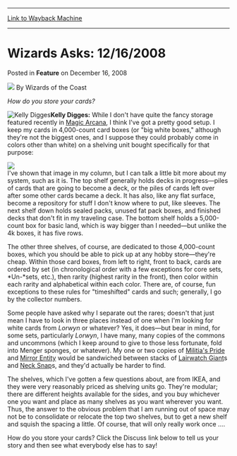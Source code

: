 
---
[Link to Wayback Machine](https://web.archive.org/web/20211024233213/https://magic.wizards.com/en/articles/archive/feature/wizards-asks-12162008-2008-12-16)

[_metadata_:author]:- "Wizards of the Coast"
[_metadata_:description]:- "How do you store your cards?Kelly Digges: While I don't have quite the fancy storage featured recently in Magic Arcana, I think I've got a pretty good setup. I keep my cards in 4,000-count card boxes (or `big white boxes,` although they're not the biggest ones, and I suppose they could probably come in colors other than white) on a shelving unit bought specifically for that"
[_metadata_:generator]:- "Drupal 7 (http://drupal.org)"
[_metadata_:node]:- "644086"
[_metadata_:publish_date]:- "2008-12-16"
[_metadata_:source]:- "div-main-content"
[_metadata_:title]:- "Wizards Asks: 12/16/2008"
[_metadata_:wayback_capture_timestamp]:- "2021-10-24 23:32:13"
[_metadata_:wayback_raw_url]:- "https://web.archive.org/web/20211024233213id_/https://magic.wizards.com/en/articles/archive/feature/wizards-asks-12162008-2008-12-16"
[_metadata_:wayback_url]:- "https://magic.wizards.com/en/articles/archive/feature/wizards-asks-12162008-2008-12-16"
---


Wizards Asks: 12/16/2008
========================



 Posted in **Feature**
 on December 16, 2008 






![](https://media.magic.wizards.com/styles/auth_small/public/images/person/wizards_author.jpg)
By Wizards of the Coast











*How do you store your cards?*

![Kelly Digges](https://media.magic.wizards.com/image_legacy_migration/magic/images/mtgcom/authorpics/authorpic_kellydigges.jpg)**Kelly Digges:** While I don't have quite the fancy storage featured recently in [Magic Arcana](http://archive.wizards.com/Magic/Magazine/Article.aspx?x=mtg/daily/arcana/1735), I think I've got a pretty good setup. I keep my cards in 4,000-count card boxes (or "big white boxes," although they're not the biggest ones, and I suppose they could probably come in colors other than white) on a shelving unit bought specifically for that purpose:

![](https://media.magic.wizards.com/image_legacy_migration/magic/images/mtgcom/fcpics/serious/sf7_magicshelf.jpg)  
I've shown that image in my column, but I can talk a little bit more about my system, such as it is. The top shelf generally holds decks in progress—piles of cards that are going to become a deck, or the piles of cards left over after some other cards became a deck. It has also, like any flat surface, become a repository for stuff I don't know where to put, like sleeves. The next shelf down holds sealed packs, unused fat pack boxes, and finished decks that don't fit in my traveling case. The bottom shelf holds a 5,000-count box for basic land, which is way bigger than I needed—but unlike the 4k boxes, it has five rows.

The other three shelves, of course, are dedicated to those 4,000-count boxes, which you should be able to pick up at any hobby store—they're cheap. Within those card boxes, from left to right, front to back, cards are ordered by set (in chronological order with a few exceptions for core sets, *Un-*sets, etc.), then rarity (highest rarity in the front), then color within each rarity and alphabetical within each color. There are, of course, fun exceptions to these rules for "timeshifted" cards and such; generally, I go by the collector numbers.

Some people have asked why I separate out the rares; doesn't that just mean I have to look in three places instead of one when I'm looking for white cards from *Lorwyn* or whatever? Yes, it does—but bear in mind, for some sets, particularly *Lorwyn*, I have many, many copies of the commons and uncommons (which I keep around to give to those less fortunate, fold into Menger sponges, or whatever). My one or two copies of [Militia's Pride](https://gatherer.wizards.com/Pages/Card/Details.aspx?name=Militia%27s+Pride) and [Mirror Entity](https://gatherer.wizards.com/Pages/Card/Details.aspx?name=Mirror+Entity) would be sandwiched between stacks of [Lairwatch Giant](https://gatherer.wizards.com/Pages/Card/Details.aspx?name=Lairwatch+Giant)s and [Neck Snap](https://gatherer.wizards.com/Pages/Card/Details.aspx?name=Neck+Snap)s, and they'd actually be harder to find.

The shelves, which I've gotten a few questions about, are from IKEA, and they were very reasonably priced as shelving units go. They're modular; there are different heights available for the sides, and you buy whichever one you want and place as many shelves as you want wherever you want. Thus, the answer to the obvious problem that I am running out of space may not be to consolidate or relocate the top two shelves, but to get a new shelf and squish the spacing a little. Of course, that will only really work once ....

How do you store your cards? Click the Discuss link below to tell us your story and then see what everybody else has to say!








